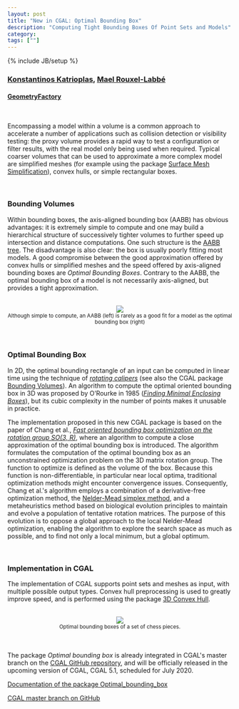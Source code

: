 ```yaml
---
layout: post
title: "New in CGAL: Optimal Bounding Box"
description: "Computing Tight Bounding Boxes Of Point Sets and Models"
category:
tags: [""]
---
```

{% include JB/setup %}

<h3><a href="https://dikatrio.xyz/">Konstantinos Katrioplas</a>, <a href="https://geometryfactory.com/who-we-are/">Mael Rouxel-Labbé</a></h3>
<h4><a href="https://geometryfactory.com/">GeometryFactory</a></h4>

<br>

<p>Encompassing a model within a volume is a common approach to accelerate
a number of applications such as collision detection or visibility testing:
the proxy volume provides a rapid way to test a configuration or filter results,
with the real model only being used when required.
Typical coarser volumes that can be used to approximate a more complex
model are simplified meshes (for example using the package
<a href="https://cgal.geometryfactory.com/CGAL/doc/master/Surface_mesh_simplification/index.html#Chapter_Triangulated_Surface_Mesh_Simplification">Surface Mesh Simplification</a>),
convex hulls, or simple rectangular boxes.<p>

<br>

<h3>Bounding Volumes</h3>

<p>Within bounding boxes, the axis-aligned bounding box (AABB) has obvious advantages:
it is extremely simple to compute and one may build a hierarchical
structure of successively tighter volumes to further speed up intersection and distance computations.
One such structure is the
<a href="https://cgal.geometryfactory.com/CGAL/doc/master/AABB_tree/index.html#Chapter_3D_Fast_Intersection_and_Distance_Computation">AABB tree</a>.
The disadvantage is also clear: the box is usually poorly fitting most models.
A good compromise between the good approximation offered by convex hulls or simplified meshes
and the speed offered by axis-aligned bounding boxes are <em>Optimal Bounding Boxes</em>.
Contrary to the AABB, the optimal bounding box of a model is not necessarily axis-aligned,
but provides a tight approximation.</p>

<br>
<div style="text-align:center;">
  <a href="../../../../images/aabb_vs_obb.png"><img src="../../../../images/aabb_vs_obb.png" style="max-width:95%"/></a><br>
  <small>Although simple to compute, an AABB (left) is rarely as a good fit for a model as the optimal bounding box (right)</small>
  <!-- model: https://www.myminifactory.com/object/3d-print-chinese-new-year-dragon-incense-holder-5476 -->
</div>
<br>

<br>

<h3>Optimal Bounding Box</h3>

<p>In 2D, the optimal bounding rectangle of an input can be computed in linear time
using the technique of <a href="https://en.wikipedia.org/wiki/Rotating_calipers"><em>rotating calipers</em></a>
(see also the CGAL package <a href="https://cgal.geometryfactory.com/CGAL/doc/master/Bounding_volumes/index.html#Chapter_Bounding_Volumes">Bounding Volumes</a>).
An algorithm to compute the optimal oriented bounding box in 3D was proposed
by O’Rourke in 1985 (<a href="http://cs.smith.edu/~jorourke/Papers/MinVolBox.pdf"><em>Finding Minimal Enclosing Boxes</em></a>),
but its cubic complexity in the number of points makes it unusable in practice.</p>

<p>The implementation proposed in this new CGAL package is based on the paper of Chang et al.,
<a href="http://citeseerx.ist.psu.edu/viewdoc/download?doi=10.1.1.717.9566&rep=rep1&type=pdf"><em>
Fast oriented bounding box optimization on the rotation group SO(3, R)</em></a>,
where an algorithm to compute a close approximation of the optimal
bounding box is introduced. The algorithm formulates the computation
of the optimal bounding box as an unconstrained optimization problem
on the 3D matrix rotation group. The function to optimize is defined
as the volume of the box. Because this function is non-differentiable,
in particular near local optima, traditional optimization methods
might encounter convergence issues.
Consequently, Chang et al.'s algorithm employs a combination
of a derivative-free optimization method, the
<a href="https://en.wikipedia.org/wiki/Nelder%E2%80%93Mead_method">Nelder-Mead simplex method</a>, and a metaheuristics method based on
biological evolution principles to maintain and evolve a population of tentative
rotation matrices. The purpose of this evolution is to oppose
a global approach to the local Nelder-Mead optimization,
enabling the algorithm to explore the search space as much as possible,
and to find not only a local minimum, but a global optimum.</p>

<br>

<h3>Implementation in CGAL</h3>

<p>The implementation of CGAL supports point sets and meshes as input, with multiple possible output types.
Convex hull preprocessing is used to greatly improve speed, and is performed using the package
<a href="https://cgal.geometryfactory.com/CGAL/doc/master/Convex_hull_3/index.html#Chapter_3D_Convex_Hulls">3D Convex Hull</a>.</p>

<br>
<div style="text-align:center;">
  <a href="../../../../images/obb_chess.png"><img src="../../../../images/obb_chess.png" style="max-width:95%"/></a><br>
  <small>Optimal bounding boxes of a set of chess pieces.</small>
  <!-- chess pieces from https://www.myminifactory.com/object/3d-print-chess-game-set-26114 -->
</div>
<br>

<br>

<p>The package <em>Optimal bounding box</em> is already integrated in CGAL's master branch
on the <a href="https://github.com/CGAL/cgal/">CGAL GitHub repository</a>, and will be
officially released in the upcoming version of CGAL, CGAL 5.1, scheduled for July 2020.</p>

<i class="bi bi-book"></i>
<a href="https://cgal.geometryfactory.com/CGAL/doc/master/Optimal_bounding_box/index.html#Chapter_Building_Optimal_Bounding_Box">Documentation of the package Optimal_bounding_box</a> <br>

<i class="bi bi-arrow-down-circle"></i>
<a href="https://github.com/CGAL/cgal/tree/master">CGAL master branch on GitHub</a>
